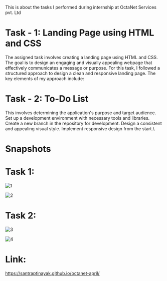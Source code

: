 This is about the tasks I performed during internship at OctaNet Services pvt. Ltd 

# Task - 1:  Landing Page using HTML and CSS
The assigned task involves creating a landing page using HTML and CSS. The goal is to design an engaging and visually appealing webpage that effectively communicates a message or purpose. For this task, I followed a structured approach to design a clean and responsive landing page. The key elements of my approach include:

# Task - 2:  To-Do List 

This involves determining the application's purpose and target audience. Set up a development environment with necessary tools and libraries. Create a new branch in the repository for development. Design a consistent and appealing visual style. Implement responsive design from the start.\

# Snapshots
# Task 1:


![1](https://github.com/SantraptiNayak/octanet-april/assets/107788748/c848d78a-bf6a-45b1-8be8-bcec84b3fa79)


![2](https://github.com/SantraptiNayak/octanet-april/assets/107788748/a56990c3-4068-49e1-a972-203878845c26)


# Task 2:

![3](https://github.com/SantraptiNayak/octanet-april/assets/107788748/18e72ab7-31b9-4eb6-9d76-35e97d702d59)


![4](https://github.com/SantraptiNayak/octanet-april/assets/107788748/9eb8b25d-17a8-4460-a35c-f91fb0867c87)


# Link:
https://santraptinayak.github.io/octanet-april/





